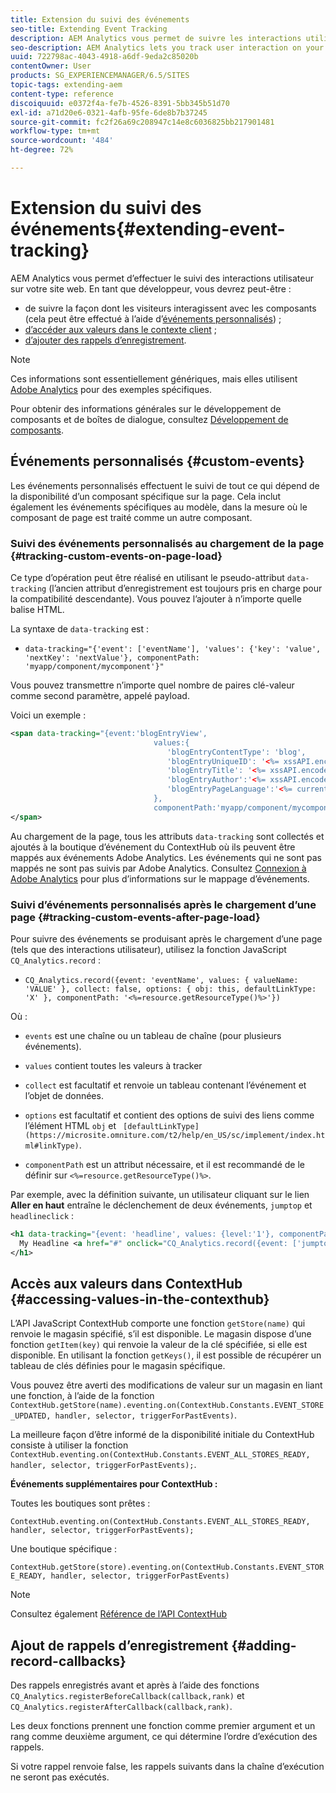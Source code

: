 ```yaml
---
title: Extension du suivi des événements
seo-title: Extending Event Tracking
description: AEM Analytics vous permet de suivre les interactions utilisateur sur votre site web.
seo-description: AEM Analytics lets you track user interaction on your website
uuid: 722798ac-4043-4918-a6df-9eda2c85020b
contentOwner: User
products: SG_EXPERIENCEMANAGER/6.5/SITES
topic-tags: extending-aem
content-type: reference
discoiquuid: e0372f4a-fe7b-4526-8391-5bb345b51d70
exl-id: a71d20e6-0321-4afb-95fe-6de8b7b37245
source-git-commit: fc2f26a69c208947c14e8c6036825bb217901481
workflow-type: tm+mt
source-wordcount: '484'
ht-degree: 72%

---
```


# Extension du suivi des événements{#extending-event-tracking}

AEM Analytics vous permet d’effectuer le suivi des interactions utilisateur sur votre site web. En tant que développeur, vous devrez peut-être :

* de suivre la façon dont les visiteurs interagissent avec les composants (cela peut être effectué à l’aide d’[événements personnalisés](#custom-events)) ;
* [d’accéder aux valeurs dans le contexte client](/help/sites-developing/extending-analytics.md#accessing-values-in-the-contexthub) ;
* [d’ajouter des rappels d’enregistrement](#adding-record-callbacks).

>[!NOTE]
>
>Ces informations sont essentiellement génériques, mais elles utilisent [Adobe Analytics](/help/sites-administering/adobeanalytics.md) pour des exemples spécifiques.
>
>Pour obtenir des informations générales sur le développement de composants et de boîtes de dialogue, consultez [Développement de composants](/help/sites-developing/components.md).

## Événements personnalisés {#custom-events}

Les événements personnalisés effectuent le suivi de tout ce qui dépend de la disponibilité d’un composant spécifique sur la page. Cela inclut également les événements spécifiques au modèle, dans la mesure où le composant de page est traité comme un autre composant.

### Suivi des événements personnalisés au chargement de la page {#tracking-custom-events-on-page-load}

Ce type d’opération peut être réalisé en utilisant le pseudo-attribut `data-tracking` (l’ancien attribut d’enregistrement est toujours pris en charge pour la compatibilité descendante). Vous pouvez l’ajouter à n’importe quelle balise HTML.

La syntaxe de `data-tracking` est :

* `data-tracking="{'event': ['eventName'], 'values': {'key': 'value', 'nextKey': 'nextValue'}, componentPath: 'myapp/component/mycomponent'}"`

Vous pouvez transmettre n’importe quel nombre de paires clé-valeur comme second paramètre, appelé payload.

Voici un exemple :

```xml
<span data-tracking="{event:'blogEntryView',
                                values:{
                                   'blogEntryContentType': 'blog',
                                   'blogEntryUniqueID': '<%= xssAPI.encodeForJSString(entry.getId()) %>',
                                   'blogEntryTitle': '<%= xssAPI.encodeForJSString(entry.getTitle()) %>',
                                   'blogEntryAuthor':'<%= xssAPI.encodeForJSString(entry.getAuthor()) %>',
                                   'blogEntryPageLanguage':'<%= currentPage.getLanguage(true) %>'
                                },
                                componentPath:'myapp/component/mycomponent'}">
</span>
```

Au chargement de la page, tous les attributs `data-tracking` sont collectés et ajoutés à la boutique d’événement du ContextHub où ils peuvent être mappés aux événements Adobe Analytics. Les événements qui ne sont pas mappés ne sont pas suivis par Adobe Analytics. Consultez [Connexion à Adobe Analytics](/help/sites-administering/adobeanalytics.md) pour plus d’informations sur le mappage d’événements.

### Suivi d’événements personnalisés après le chargement d’une page {#tracking-custom-events-after-page-load}

Pour suivre des événements se produisant après le chargement d’une page (tels que des interactions utilisateur), utilisez la fonction JavaScript `CQ_Analytics.record` :

* `CQ_Analytics.record({event: 'eventName', values: { valueName: 'VALUE' }, collect: false, options: { obj: this, defaultLinkType: 'X' }, componentPath: '<%=resource.getResourceType()%>'})`

Où :

* `events` est une chaîne ou un tableau de chaîne (pour plusieurs événements).

* `values` contient toutes les valeurs à tracker
* `collect` est facultatif et renvoie un tableau contenant l’événement et l’objet de données.
* `options` est facultatif et contient des options de suivi des liens comme l’élément HTML `obj` et ` [defaultLinkType](https://microsite.omniture.com/t2/help/en_US/sc/implement/index.html#linkType)`.

* `componentPath` est un attribut nécessaire, et il est recommandé de le définir sur `<%=resource.getResourceType()%>`.

 Par exemple, avec la définition suivante, un utilisateur cliquant sur le lien **Aller en haut** entraîne le déclenchement de deux événements, `jumptop` et `headlineclick` :

```xml
<h1 data-tracking="{event: 'headline', values: {level:'1'}, componentPath: '<%=resource.getResourceType()%>'}">
  My Headline <a href="#" onclick="CQ_Analytics.record({event: ['jumptop','headlineclick'],  values: {level:'1'}, componentPath: '<%=resource.getResourceType()%>'})">Jump to top</a>
</h1>
```

## Accès aux valeurs dans ContextHub {#accessing-values-in-the-contexthub}

L’API JavaScript ContextHub comporte une fonction `getStore(name)` qui renvoie le magasin spécifié, s’il est disponible. Le magasin dispose d’une fonction `getItem(key)` qui renvoie la valeur de la clé spécifiée, si elle est disponible. En utilisant la fonction `getKeys()`, il est possible de récupérer un tableau de clés définies pour le magasin spécifique.

Vous pouvez être averti des modifications de valeur sur un magasin en liant une fonction, à l’aide de la fonction `ContextHub.getStore(name).eventing.on(ContextHub.Constants.EVENT_STORE_UPDATED, handler, selector, triggerForPastEvents)`.

La meilleure façon d’être informé de la disponibilité initiale du ContextHub consiste à utiliser la fonction `ContextHub.eventing.on(ContextHub.Constants.EVENT_ALL_STORES_READY, handler, selector, triggerForPastEvents);`.

**Événements supplémentaires pour ContextHub :**

Toutes les boutiques sont prêtes :

`ContextHub.eventing.on(ContextHub.Constants.EVENT_ALL_STORES_READY, handler, selector, triggerForPastEvents);`

Une boutique spécifique :

`ContextHub.getStore(store).eventing.on(ContextHub.Constants.EVENT_STORE_READY, handler, selector, triggerForPastEvents)`

>[!NOTE]
>
>Consultez également [Référence de l’API ContextHub](https://helpx.adobe.com/fr/experience-manager/6-5/sites/developing/using/contexthub-api.html#ContextHubJavascriptAPIReference)

## Ajout de rappels d’enregistrement {#adding-record-callbacks}

Des rappels enregistrés avant et après à l’aide des fonctions `CQ_Analytics.registerBeforeCallback(callback,rank)` et `CQ_Analytics.registerAfterCallback(callback,rank)`.

Les deux fonctions prennent une fonction comme premier argument et un rang comme deuxième argument, ce qui détermine l’ordre d’exécution des rappels.

Si votre rappel renvoie false, les rappels suivants dans la chaîne d’exécution ne seront pas exécutés.
